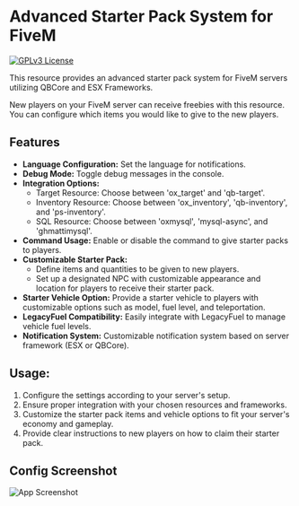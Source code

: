 
# Advanced Starter Pack System for FiveM



[![GPLv3 License](https://img.shields.io/badge/License-GPL%20v3-yellow.svg)](https://choosealicense.com/licenses/gpl-3.0/) 

This resource provides an advanced starter pack system for FiveM servers utilizing QBCore and ESX Frameworks.

New players on your FiveM server can receive freebies with this resource. You can configure which items you would like to give to the new players.



## Features

- **Language Configuration:** Set the language for notifications.
- **Debug Mode:** Toggle debug messages in the console.
- **Integration Options:**
  - Target Resource: Choose between 'ox_target' and 'qb-target'.
  - Inventory Resource: Choose between 'ox_inventory', 'qb-inventory', and 'ps-inventory'.
  - SQL Resource: Choose between 'oxmysql', 'mysql-async', and 'ghmattimysql'.
- **Command Usage:** Enable or disable the command to give starter packs to players.
- **Customizable Starter Pack:**
  - Define items and quantities to be given to new players.
  - Set up a designated NPC with customizable appearance and location for players to receive their starter pack.
- **Starter Vehicle Option:** Provide a starter vehicle to players with customizable options such as model, fuel level, and teleportation.
- **LegacyFuel Compatibility:** Easily integrate with LegacyFuel to manage vehicle fuel levels.
- **Notification System:** Customizable notification system based on server framework (ESX or QBCore).

## Usage:
1. Configure the settings according to your server's setup.
2. Ensure proper integration with your chosen resources and frameworks.
3. Customize the starter pack items and vehicle options to fit your server's economy and gameplay.
4. Provide clear instructions to new players on how to claim their starter pack.

## Config Screenshot

![App Screenshot](https://i.imgur.com/ePUUXGK.png)
